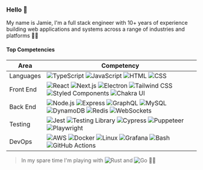 ### Hello 👋

My name is Jamie, I'm a full stack engineer with 10+ years of experience building web applications and systems across a range of industries and platforms 👷‍♂️

#### Top Competencies

| Area | Competency |
|----- |----------- |
| Languages | ![TypeScript](https://img.shields.io/badge/TypeScript--3A7CC8) ![JavaScript](https://img.shields.io/badge/JavaScript--F6E12C) ![HTML](https://img.shields.io/badge/HTML--F36A31) ![CSS](https://img.shields.io/badge/CSS--3DACDD) |
| Front End | ![React](https://img.shields.io/badge/React--67DBFB) ![Next.js](https://img.shields.io/badge/Next.js--181717)  ![Electron](https://img.shields.io/badge/Electron--A2EBF9)  ![Tailwind CSS](https://img.shields.io/badge/Tailwind%20CSS--00BCFF) ![Styled Components](https://img.shields.io/badge/Styled%20Components--D975B4) ![Chakra UI](https://img.shields.io/badge/Chakra%20UI--2BBFB3) |
| Back End | ![Node.js](https://img.shields.io/badge/Node.js--87CF34) ![Express](https://img.shields.io/badge/Express--181717) ![GraphQL](https://img.shields.io/badge/GraphQL--F2009B) ![MySQL](https://img.shields.io/badge/MySQL--3E6F94) ![DynamoDB](https://img.shields.io/badge/DynamoDB--4053D6) ![Redis](https://img.shields.io/badge/Redis--DA3528) ![WebSockets](https://img.shields.io/badge/WebSockets--FFF) |
| Testing | ![Jest](https://img.shields.io/badge/Jest--C63D15) ![Testing Library](https://img.shields.io/badge/Testing%20Library--F26D5E) ![Cypress](https://img.shields.io/badge/Cypress--94E2C1) ![Puppeteer](https://img.shields.io/badge/Puppeteer--05D9A3) ![Playwright](https://img.shields.io/badge/Playwright--46BB4B) |
| DevOps | ![AWS](https://img.shields.io/badge/AWS--141F2E) ![Docker](https://img.shields.io/badge/Docker--1D63ED) ![Linux](https://img.shields.io/badge/Linux--FCC624) ![Grafana](https://img.shields.io/badge/Grafana--FF681C) ![Bash](https://img.shields.io/badge/Bash--4EAA25) ![GitHub Actions](https://img.shields.io/badge/GitHub%20Actions--181717) |

> In my spare time I'm playing with ![Rust](https://img.shields.io/badge/Rust--FA4B00) and ![Go](https://img.shields.io/badge/Go--1BAFD9) 👨‍🔧
